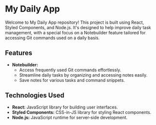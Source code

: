 # My Daily App

Welcome to My Daily App repository! This project is built using React, Styled Components, and Node.js. It's designed to help improve daily task management, with a special focus on a Notebuilder feature tailored for accessing Git commands used on a daily basis.

## Features

- **Notebuilder:** 
  - Access frequently used Git commands effortlessly.
  - Streamline daily tasks by organizing and accessing notes easily.
  - Save notes for various tasks and command snippets.

## Technologies Used

- **React:** JavaScript library for building user interfaces.
- **Styled Components:** CSS-in-JS library for styling React components.
- **Node.js:** JavaScript runtime for server-side development.

